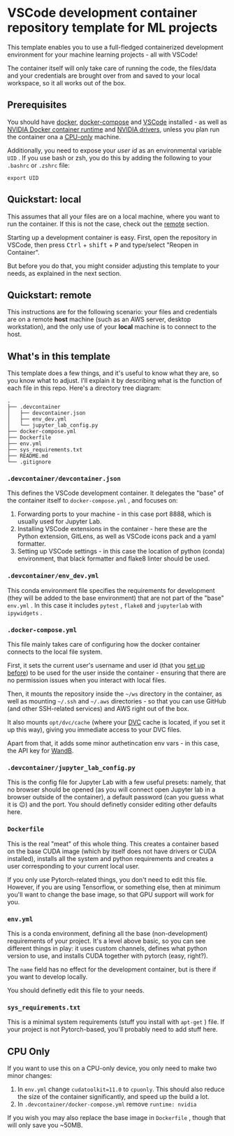 # VSCode development container repository template for ML projects

This template enables you to use a full-fledged containerized development environment for your machine learning projects - all with VSCode!

The container itself will only take care of running the code, the files/data and your credentials are brought over from and saved to your local workspace, so it all works out of the box.

## Prerequisites

You should have [docker](https://docs.docker.com/get-docker/), [docker-compose](https://docs.docker.com/compose/install/) and [VSCode](https://code.visualstudio.com/docs/setup/setup-overview) installed - as well as [NVIDIA Docker container runtime](https://github.com/NVIDIA/nvidia-docker) and [NVIDIA drivers](https://github.com/NVIDIA/nvidia-docker/wiki/Frequently-Asked-Questions#how-do-i-install-the-nvidia-driver), unless you
plan run the container ona a [CPU-only](#cpu-only) machine.

Additionally, you need to expose your *user id* as an environmental variable `UID` . If you use bash or zsh, you do this by 
adding the following to your `.bashrc` or `.zshrc` file:

``` 
export UID
```

## Quickstart: local

This assumes that all your files are on a local machine, where you want to run the container. If this is not the case, check out the [remote](#quickstart-remote) section.

Starting up a development container is easy. First, open the repository in VSCode, then press  <kbd>Ctrl</kbd> + <kbd>shift</kbd> + <kbd>P</kbd> and type/select "Reopen in Container".

But before you do that, you might consider adjusting this template to your needs, as explained in the next section.

## Quickstart: remote

This instructions are for the following scenario: your files and credentials are on a remote **host** machine (such as an AWS server, desktop workstation), and the only use of your **local** machine is to connect to the host.

## What's in this template

This template does a few things, and it's useful to know what they are, so you know what to adjust. I'll explain it by describing what is the function of each file in this repo. Here's a directory tree diagram:

``` 
.
├── .devcontainer
│   ├── devcontainer.json
│   ├── env_dev.yml
│   └── jupyter_lab_config.py
├── docker-compose.yml
├── Dockerfile
├── env.yml
├── sys_requirements.txt
├── README.md
└── .gitignore
```

### `.devcontainer/devcontainer.json`

This defines the VSCode development container. It delegates the "base" of the container itself to `docker-compose.yml` , and focuses on:

1. Forwarding ports to your machine - in this case port 8888, which is usually used for Jupyter Lab.
2. Installing VSCode extensions in the container - here these are the Python extension, GitLens, as well as VSCode icons pack and a yaml formatter.
3. Setting up VSCode settings - in this case the location of python (conda) environment, that black formatter and flake8 linter should be used.

### `.devcontainer/env_dev.yml`

This conda environment file specifies the requirements for development (they will be added to the base environment) that are not part of the "base" `env.yml` . In this case it includes `pytest` , `flake8` and `jupyterlab` with `ipywidgets` .

### `.docker-compose.yml`

This file mainly takes care of configuring how the docker container connects to the local file system.

First, it sets the current user's username and user id (that you [set up before](#prerequisites)) to be used for the user inside the container - ensuring that there are no permission issues when you interact with local files.

Then, it mounts the repository inside the `~/ws` directory in the container, as well as mounting `~/.ssh` and `~/.aws` directories - so that you can use GitHub (and other SSH-related services) and AWS right out of the box.

It also mounts `opt/dvc/cache` (where your [DVC](https://dvc.org/) cache is located, if you set it up this way), giving you immediate access to your DVC files.

Apart from that, it adds some minor authetincation env vars - in this case, the API key for [WandB](https://wandb.ai/site).

### `.devcontainer/jupyter_lab_config.py`

This is the config file for Jupyter Lab with a few useful presets: namely, that no browser should be opened (as you will connect open Jupyter lab in a browser outside of the container), a default password (can you guess what it is 😉) and the port. You should definetly consider editing other defaults here.

### `Dockerfile`

This is the real "meat" of this whole thing. This creates a container based on the base CUDA image (which by itself does not have drivers or CUDA installed), installs all the system and python requirements and creates a user corresponding to your current local user.

If you only use Pytorch-related things, you don't need to edit this file. However, if you are using Tensorflow, or something else, then at minimum you'll want to change the base image, so that GPU support will work for you.

### `env.yml`

This is a conda environment, defining all the base (non-development) requirements of your project. It's a level above basic, so you can see different things in play: it uses custom channels, defines what python version to use, and installs CUDA together with pytorch (easy, right?).

The `name` field has no effect for the development container, but is there if you want to develop locally.

You should definetly edit this file to your needs.

### `sys_requirements.txt`

This is a minimal system requirements (stuff you install with `apt-get` ) file. If your project is not Pytorch-based, you'll probably need to add stuff here.

## CPU Only

If you want to use this on a CPU-only device, you only need to make two minor changes:

1. In `env.yml` change `cudatoolkit=11.0` to `cpuonly`. This should also reduce the size of the container significantly, and speed up the build a lot.
2. In `.devcontainer/docker-compose.yml` remove `runtime: nvidia`

If you wish you may also replace the base image in `Dockerfile` , though that will only save you ~50MB.
